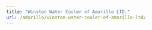 ```yaml
---
title: "Winston Water Cooler of Amarillo LTD."
url: /amarillo/winston-water-cooler-of-amarillo-ltd/
---
```

